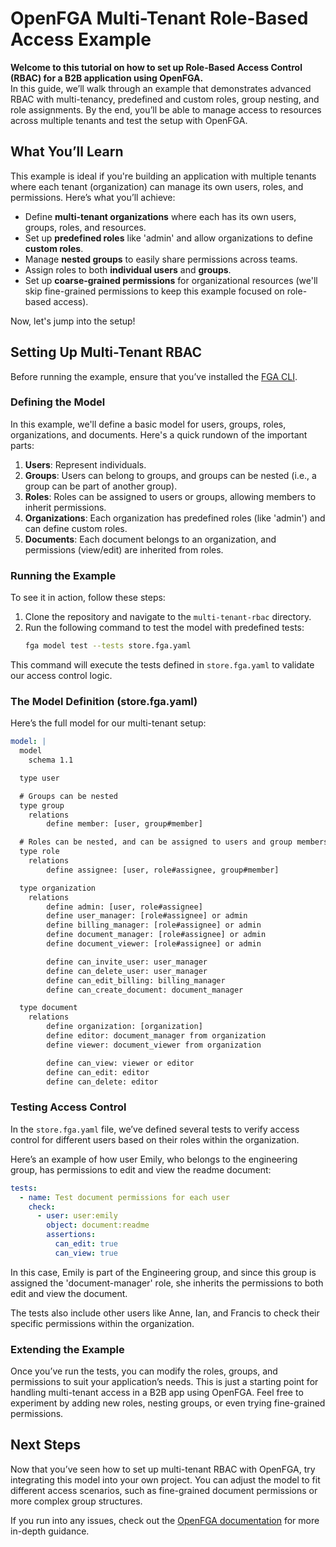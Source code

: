 # OpenFGA Multi-Tenant Role-Based Access Example

**Welcome to this tutorial on how to set up Role-Based Access Control (RBAC) for a B2B application using OpenFGA.**  
In this guide, we’ll walk through an example that demonstrates advanced RBAC with multi-tenancy, predefined and custom roles, group nesting, and role assignments. By the end, you’ll be able to manage access to resources across multiple tenants and test the setup with OpenFGA.

## What You’ll Learn
This example is ideal if you're building an application with multiple tenants where each tenant (organization) can manage its own users, roles, and permissions. Here’s what you’ll achieve:
- Define **multi-tenant organizations** where each has its own users, groups, roles, and resources.
- Set up **predefined roles** like 'admin' and allow organizations to define **custom roles**.
- Manage **nested groups** to easily share permissions across teams.
- Assign roles to both **individual users** and **groups**.
- Set up **coarse-grained permissions** for organizational resources (we'll skip fine-grained permissions to keep this example focused on role-based access).

Now, let's jump into the setup!

## Setting Up Multi-Tenant RBAC

Before running the example, ensure that you’ve installed the [FGA CLI](https://github.com/openfga/cli/?tab=readme-ov-file#installation).

### Defining the Model
In this example, we'll define a basic model for users, groups, roles, organizations, and documents. Here's a quick rundown of the important parts:

1. **Users**: Represent individuals.
2. **Groups**: Users can belong to groups, and groups can be nested (i.e., a group can be part of another group).
3. **Roles**: Roles can be assigned to users or groups, allowing members to inherit permissions.
4. **Organizations**: Each organization has predefined roles (like 'admin') and can define custom roles.
5. **Documents**: Each document belongs to an organization, and permissions (view/edit) are inherited from roles.

### Running the Example
To see it in action, follow these steps:

1. Clone the repository and navigate to the `multi-tenant-rbac` directory.
2. Run the following command to test the model with predefined tests:
   ```bash
   fga model test --tests store.fga.yaml
   ```

This command will execute the tests defined in `store.fga.yaml` to validate our access control logic.

### The Model Definition (store.fga.yaml)

Here’s the full model for our multi-tenant setup:

```yaml
model: |
  model  
    schema 1.1

  type user

  # Groups can be nested
  type group
    relations
        define member: [user, group#member]

  # Roles can be nested, and can be assigned to users and group members
  type role
    relations
        define assignee: [user, role#assignee, group#member]

  type organization
    relations  
        define admin: [user, role#assignee]
        define user_manager: [role#assignee] or admin
        define billing_manager: [role#assignee] or admin
        define document_manager: [role#assignee] or admin
        define document_viewer: [role#assignee] or admin

        define can_invite_user: user_manager
        define can_delete_user: user_manager
        define can_edit_billing: billing_manager
        define can_create_document: document_manager

  type document
    relations
        define organization: [organization]
        define editor: document_manager from organization
        define viewer: document_viewer from organization

        define can_view: viewer or editor
        define can_edit: editor
        define can_delete: editor
```

### Testing Access Control

In the `store.fga.yaml` file, we’ve defined several tests to verify access control for different users based on their roles within the organization.

Here’s an example of how user Emily, who belongs to the engineering group, has permissions to edit and view the readme document:

```yaml
tests:
  - name: Test document permissions for each user
    check:
      - user: user:emily
        object: document:readme
        assertions:
          can_edit: true
          can_view: true
```

In this case, Emily is part of the Engineering group, and since this group is assigned the 'document-manager' role, she inherits the permissions to both edit and view the document.

The tests also include other users like Anne, Ian, and Francis to check their specific permissions within the organization.

### Extending the Example

Once you’ve run the tests, you can modify the roles, groups, and permissions to suit your application’s needs. This is just a starting point for handling multi-tenant access in a B2B app using OpenFGA. Feel free to experiment by adding new roles, nesting groups, or even trying fine-grained permissions.

## Next Steps

Now that you’ve seen how to set up multi-tenant RBAC with OpenFGA, try integrating this model into your own project. You can adjust the model to fit different access scenarios, such as fine-grained document permissions or more complex group structures.

If you run into any issues, check out the [OpenFGA documentation](https://openfga.dev) for more in-depth guidance.

